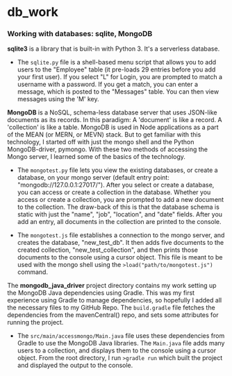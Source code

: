 # db_work
### Working with databases: sqlite, MongoDB

**sqlite3** is a library that is built-in with Python 3. It's a serverless database. 

- The `sqlite.py` file is a shell-based menu script that allows you to add users
to the "Employee" table (it pre-loads 29 entries before you add your first user).
If you select "L" for Login, you are prompted to match a username with a password.
If you get a match, you can enter a message, which is posted to the "Messages" table.
You can then view messages using the 'M' key.

**MongoDB** is a NoSQL, schema-less database server that uses JSON-like documents as its records.
In this paradigm: A 'document' is like a record. A 'collection' is like a table.
MongoDB is used in Node applications as a part of the MEAN (or MERN, or MEVN) stack.
But to get familiar with this technology, I started off with just the mongo shell
and the Python MongoDB-driver, pymongo. With these two methods of accessing the 
Mongo server, I learned some of the basics of the technology. 

- The `mongotest.py` file lets you view the existing databases, or create a database,
on your mongo server (default entry point: "mongodb://127.0.0.1:27017/").
After you select or create a database, you can access or create a collection 
in the database. Whether you access or create a collection, you are prompted to 
add a new document to the collection. The draw-back of this is that the database
schema is static with just the "name", "job", "location", and "date" fields.
After you add an entry, all documents in the collection are printed to the console.

- The `mongotest.js` file establishes a connection to the mongo server,
and creates the database, "new_test_db". It then adds five documents to the 
created collection, "new_test_collection", and then prints those documents
to the console using a cursor object. This file is meant to be used with the
mongo shell using the `>load("path/to/mongotest.js")` command. 

The **mongodb_java_driver** project directory contains my work setting up the
MongoDB Java dependencies using Gradle. This was my first experience using Gradle
to manage dependencies, so hopefully I added all the necessary files to my GitHub Repo.
The `build.gradle` file fetches the dependencies from the mavenCentral() repo, and sets
some attributes for running the project. 

- The `src/main/accessmongo/Main.java` file uses these dependencies from Gradle to use the
MongoDB Java libraries. The `Main.java` file adds many users to a collection, 
and displays them to the console using a cursor object. From the root directory, 
I run `>gradle run` which built the project and displayed the output to the console. 
